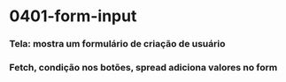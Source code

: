 # 0401-form-input

### Tela: mostra um formulário de criação de usuário
### Fetch, condição nos botões, spread adiciona valores no form
